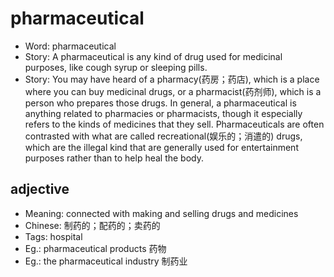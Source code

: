 # pharmaceutical

- Word: pharmaceutical
- Story: A pharmaceutical is any kind of drug used for medicinal purposes, like cough syrup or sleeping pills.
- Story: You may have heard of a pharmacy(药房；药店), which is a place where you can buy medicinal drugs, or a pharmacist(药剂师), which is a person who prepares those drugs. In general, a pharmaceutical is anything related to pharmacies or pharmacists, though it especially refers to the kinds of medicines that they sell. Pharmaceuticals are often contrasted with what are called recreational(娱乐的；消遣的) drugs, which are the illegal kind that are generally used for entertainment purposes rather than to help heal the body.

## adjective

- Meaning: connected with making and selling drugs and medicines
- Chinese: 制药的；配药的；卖药的
- Tags: hospital
- Eg.: pharmaceutical products 药物
- Eg.: the pharmaceutical industry 制药业

